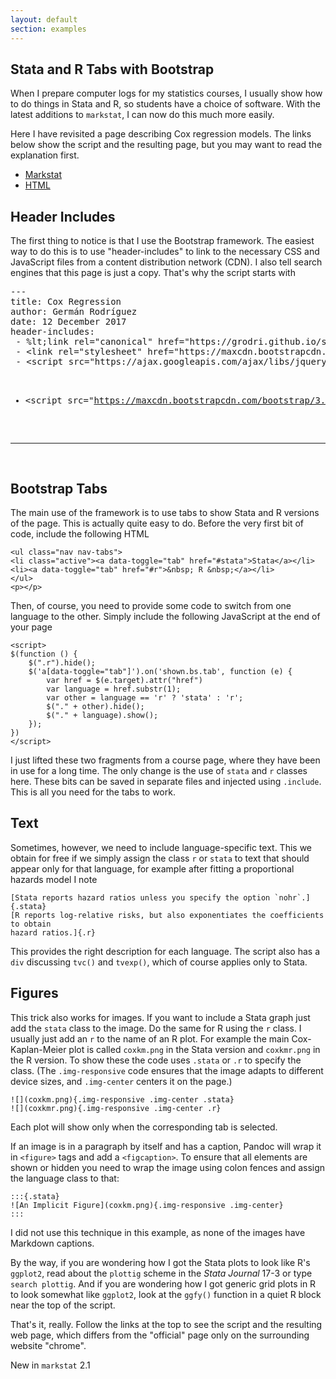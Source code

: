 ```yaml
---
layout: default
section: examples
---
```


Stata and R Tabs with Bootstrap
-------------------------------

When I prepare computer logs for my statistics courses, I usually
show how to do things in Stata and R, so students have a choice of 
software. With the latest additions to `markstat`, I can now do this
much more easily.

Here I have revisited a page describing Cox regression models. The links
below show the script and the resulting page, but you may want to read
the explanation first. 

- [Markstat](cox.stmd)
- [HTML](cox.html)

Header Includes
---------------

The first thing to notice is that I use the Bootstrap framework. The
easiest way to do this is to use "header-includes" to link to the
necessary CSS and JavaScript files from a content distribution network
(CDN). I also tell search engines that this page is just a copy.
That's why the script starts with

<pre>
---
title: Cox Regression
author: Germán Rodríguez
date: 12 December 2017
header-includes:
 - %lt;link rel="canonical" href="https://grodri.github.io/survival/cox"/>
 - &lt;link rel="stylesheet" href="https://maxcdn.bootstrapcdn.com/bootstrap/3.3.0/css/bootstrap.min.css"/>
 - &lt;script src="https://ajax.googleapis.com/ajax/libs/jquery/1.11.2/jquery.min.js"></script>
 - &lt;script src="https://maxcdn.bootstrapcdn.com/bootstrap/3.3.0/js/bootstrap.min.js"></script>
---
</pre>

Bootstrap Tabs
--------------

The main use of the framework is to use tabs to show Stata and R
versions of the page. This is actually quite easy to do. Before the very
first bit of code, include the following HTML

```
<ul class="nav nav-tabs">
<li class="active"><a data-toggle="tab" href="#stata">Stata</a></li>
<li><a data-toggle="tab" href="#r">&nbsp; R &nbsp;</a></li>
</ul>
<p></p>   
```

Then, of course, you need to provide some code to switch from one
language to the other. Simply include the following JavaScript at the
end of your page

```
<script>
$(function () {
    $(".r").hide();
    $('a[data-toggle="tab"]').on('shown.bs.tab', function (e) {
        var href = $(e.target).attr("href")
        var language = href.substr(1);
        var other = language == 'r' ? 'stata' : 'r';
        $("." + other).hide();
        $("." + language).show();
    });
})
</script>
```

I just lifted these two fragments from a course page, where they have
been in use for a long time. The only change is the use of `stata` and
`r` classes here. These bits can be saved in separate files and injected
using `.include`. This is all you need for the tabs to work.

Text
----

Sometimes, however, we need to include language-specific text. This we
obtain for free if we simply assign the class `r` or `stata` to text
that should appear only for that language, for example after fitting a
proportional hazards model I note

```
[Stata reports hazard ratios unless you specify the option `nohr`.]{.stata}
[R reports log-relative risks, but also exponentiates the coefficients to obtain
hazard ratios.]{.r}
```

This provides the right description for each language. The script also
has a `div` discussing `tvc()` and `tvexp()`, which of course applies
only to Stata.

Figures
-------

This trick also works for images. If you want to include a Stata graph just 
add the `stata` class to the image. Do the same for R using the `r` class.
 I usually just add an `r` to the name of an R plot. For example the main
Cox-Kaplan-Meier plot is called `coxkm.png` in the Stata version and
`coxkmr.png` in the R version. To show these the code uses `.stata` 
or `.r` to specify the class. (The `.img-responsive` code ensures that the
image adapts to different device sizes, and `.img-center` centers it on
the page.)

```
![](coxkm.png){.img-responsive .img-center .stata}
![](coxkmr.png){.img-responsive .img-center .r}
```

Each plot will show only when the corresponding tab is selected.

If an image is in a paragraph by itself and has a caption, Pandoc will
wrap it in `<figure>` tags and add a `<figcaption>`. To ensure that all
elements are shown or hidden you need to wrap the image using colon
fences and assign the language class to that:

```
:::{.stata}
![An Implicit Figure](coxkm.png){.img-responsive .img-center}
:::
```

I did not use this technique in this example, as none of the images have
Markdown captions. 

By the way, if you are wondering how I got the Stata plots to look like
R's `ggplot2`, read about the `plottig` scheme in the *Stata Journal*
17-3 or type `search plottig`. And if you are wondering how I got
generic grid plots in R to look somewhat like `ggplot2`, look at the
`ggfy()` function in a quiet R block near the top of the script.

That's it, really. Follow the links at the top to see the script and
the resulting web page, which differs from the "official" page only on
the surrounding website "chrome".

New in `markstat` 2.1
